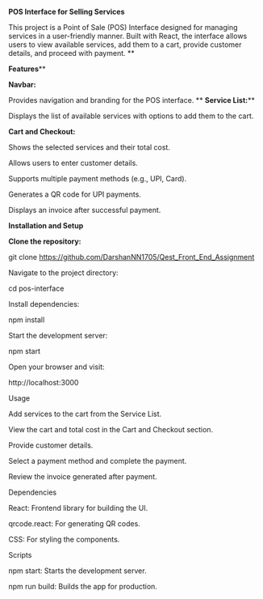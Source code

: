 **POS Interface for Selling Services**

This project is a Point of Sale (POS) Interface designed for managing services in a user-friendly manner. Built with React, the interface allows users to view available services, add them to a cart, provide customer details, and proceed with payment.
**

**Features****

**Navbar:**

  Provides navigation and branding for the POS interface.
**
**Service List:****

  Displays the list of available services with options to add them to the cart.

**Cart and Checkout:**

  Shows the selected services and their total cost.

  Allows users to enter customer details.

  Supports multiple payment methods (e.g., UPI, Card).

  Generates a QR code for UPI payments.

  Displays an invoice after successful payment.

**Installation and Setup**

**Clone the repository:**

git clone <https://github.com/DarshanNN1705/Qest_Front_End_Assignment>

Navigate to the project directory:

  cd pos-interface

Install dependencies:

  npm install

Start the development server:

  npm start

Open your browser and visit:

  http://localhost:3000

Usage

Add services to the cart from the Service List.

View the cart and total cost in the Cart and Checkout section.

Provide customer details.

Select a payment method and complete the payment.

Review the invoice generated after payment.

Dependencies

React: Frontend library for building the UI.

qrcode.react: For generating QR codes.

CSS: For styling the components.

Scripts

npm start: Starts the development server.

npm run build: Builds the app for production.
